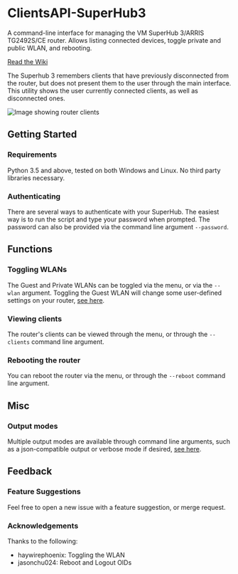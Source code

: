 # ClientsAPI-SuperHub3
A command-line interface for managing the VM SuperHub 3/ARRIS TG2492S/CE router. Allows listing connected devices, toggle private and public WLAN, and rebooting.

[Read the Wiki](../../wiki)

The Superhub 3 remembers clients that have previously disconnected from the router, but does not present them to the user through the main interface. This utility shows the user currently connected clients, as well as disconnected ones.

![Image showing router clients](https://i.imgur.com/L1low59.png)

## Getting Started
### Requirements
Python 3.5 and above, tested on both Windows and Linux. No third party libraries necessary.

### Authenticating
There are several ways to authenticate with your SuperHub. The easiest way is to run the script and type your password when prompted. The password can also be provided via the command line argument `--password`.

## Functions
### Toggling WLANs
The Guest and Private WLANs can be toggled via the menu, or via the `--wlan` argument. Toggling the Guest WLAN will change some user-defined settings on your router, [see here](../../wiki/Functions-Documentation#wlan).

### Viewing clients
The router's clients can be viewed through the menu, or through the `--clients` command line argument.

### Rebooting the router
You can reboot the router via the menu, or through the `--reboot` command line argument.

## Misc
### Output modes
Multiple output modes are available through command line arguments, such as a json-compatible output or verbose mode if desired, [see here](../../wiki/Command-Line-Arguments#other).

## Feedback
### Feature Suggestions
Feel free to open a new issue with a feature suggestion, or merge request.

### Acknowledgements
Thanks to the following:

- haywirephoenix: Toggling the WLAN
- jasonchu024: Reboot and Logout OIDs
